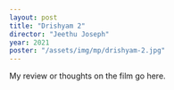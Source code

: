 ```yaml
---
layout: post
title: "Drishyam 2"
director: "Jeethu Joseph"
year: 2021
poster: "/assets/img/mp/drishyam-2.jpg"
---
```


My review or thoughts on the film go here.

